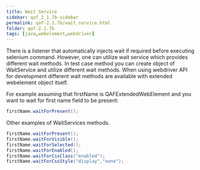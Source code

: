 ```yaml
---
title: Wait Service
sidebar: qaf_2_1_7b-sidebar
permalink: qaf-2.1.7b/wait_service.html
folder: qaf-2.1.7b
tags: [java,webelement,webdriver]
---
```


There is a listener that automatically injects wait if required before executing selenium command. However, one can utilize wait service which provides different wait methods. In test case method you can create object of WaitService and utilize different wait methods.
When using webdriver API for development different wait methods are available with extended webelement object itself.

 For example assuming that firstName is QAFExtendedWebElement and you want to wait for first name field to be present:
 
```java
firstName.waitForPresent();
```

Other examples of WaitServices methods.

```java
firstName.waitForPresent();
firstName.waitForVisible();
firstName.waitForSelected();
firstName.waitForEnabled();
firstName.waitForCssClass("enabled");
firstName.waitForCssStyle("display","none");
```

